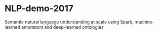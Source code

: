 # NLP-demo-2017
Semantic natural language understanding at scale using Spark, machine-learned annotators and deep-learned ontologies
